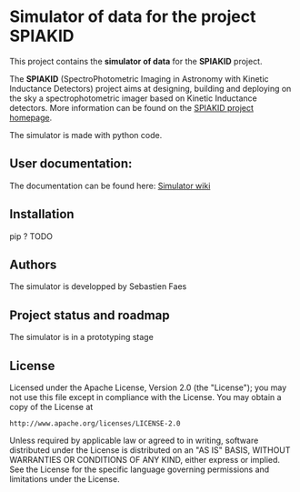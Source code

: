 # Simulator of data for the project SPIAKID

This project contains the **simulator of data** for the **SPIAKID** project.

The **SPIAKID** (SpectroPhotometric Imaging in Astronomy with Kinetic Inductance Detectors) project aims at designing, building and deploying on the sky a spectrophotometric imager based on Kinetic Inductance detectors. More information can be found on the [SPIAKID project homepage](https://www.observatoiredeparis.psl.eu/spiakid.html).

The simulator is made with python code.

## User documentation:

The documentation can be found here: [Simulator wiki](https://spiakid.pages.obspm.fr/simulation/index.html)

## Installation

pip ? TODO


## Authors
The simulator is developped by Sebastien Faes


## Project status and roadmap
The simulator is in a prototyping stage



## License

Licensed under the Apache License, Version 2.0 (the "License");
you may not use this file except in compliance with the License.
You may obtain a copy of the License at

    http://www.apache.org/licenses/LICENSE-2.0

Unless required by applicable law or agreed to in writing, software
distributed under the License is distributed on an "AS IS" BASIS,
WITHOUT WARRANTIES OR CONDITIONS OF ANY KIND, either express or implied.
See the License for the specific language governing permissions and
limitations under the License.
